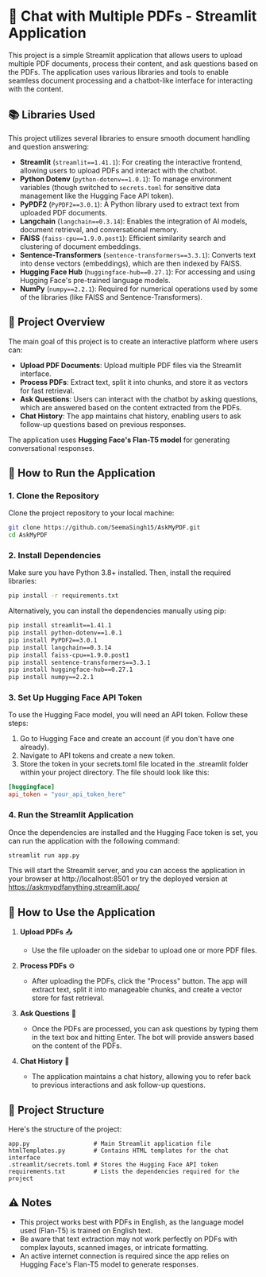 # 💬 Chat with Multiple PDFs - Streamlit Application

This project is a simple Streamlit application that allows users to upload multiple PDF documents, process their content, and ask questions based on the PDFs. The application uses various libraries and tools to enable seamless document processing and a chatbot-like interface for interacting with the content.

## 📚 Libraries Used

This project utilizes several libraries to ensure smooth document handling and question answering:

- **Streamlit** (`streamlit==1.41.1`): For creating the interactive frontend, allowing users to upload PDFs and interact with the chatbot.
- **Python Dotenv** (`python-dotenv==1.0.1`): To manage environment variables (though switched to `secrets.toml` for sensitive data management like the Hugging Face API token).
- **PyPDF2** (`PyPDF2==3.0.1`): A Python library used to extract text from uploaded PDF documents.
- **Langchain** (`langchain==0.3.14`): Enables the integration of AI models, document retrieval, and conversational memory.
- **FAISS** (`faiss-cpu==1.9.0.post1`): Efficient similarity search and clustering of document embeddings.
- **Sentence-Transformers** (`sentence-transformers==3.3.1`): Converts text into dense vectors (embeddings), which are then indexed by FAISS.
- **Hugging Face Hub** (`huggingface-hub==0.27.1`): For accessing and using Hugging Face's pre-trained language models.
- **NumPy** (`numpy==2.2.1`): Required for numerical operations used by some of the libraries (like FAISS and Sentence-Transformers).

## 🎯 Project Overview

The main goal of this project is to create an interactive platform where users can:

- **Upload PDF Documents**: Upload multiple PDF files via the Streamlit interface.
- **Process PDFs**: Extract text, split it into chunks, and store it as vectors for fast retrieval.
- **Ask Questions**: Users can interact with the chatbot by asking questions, which are answered based on the content extracted from the PDFs.
- **Chat History**: The app maintains chat history, enabling users to ask follow-up questions based on previous responses.

The application uses **Hugging Face's Flan-T5 model** for generating conversational responses.

## 🚀 How to Run the Application

### 1. Clone the Repository

Clone the project repository to your local machine:

```bash
git clone https://github.com/SeemaSingh15/AskMyPDF.git
cd AskMyPDF
```

### 2. Install Dependencies

Make sure you have Python 3.8+ installed. Then, install the required libraries:

```bash
pip install -r requirements.txt
```

Alternatively, you can install the dependencies manually using pip:

```bash
pip install streamlit==1.41.1
pip install python-dotenv==1.0.1
pip install PyPDF2==3.0.1
pip install langchain==0.3.14
pip install faiss-cpu==1.9.0.post1
pip install sentence-transformers==3.3.1
pip install huggingface-hub==0.27.1
pip install numpy==2.2.1
```

### 3. Set Up Hugging Face API Token

To use the Hugging Face model, you will need an API token. Follow these steps:

1. Go to Hugging Face and create an account (if you don't have one already).
2. Navigate to API tokens and create a new token.
3. Store the token in your secrets.toml file located in the .streamlit folder within your project directory. The file should look like this:

```toml
[huggingface]
api_token = "your_api_token_here"
```

### 4. Run the Streamlit Application

Once the dependencies are installed and the Hugging Face token is set, you can run the application with the following command:

```bash
streamlit run app.py
```

This will start the Streamlit server, and you can access the application in your browser at http://localhost:8501 or try the deployed version at https://askmypdfanything.streamlit.app/

## 📖 How to Use the Application

1. **Upload PDFs** 📤
   - Use the file uploader on the sidebar to upload one or more PDF files.

2. **Process PDFs** ⚙️
   - After uploading the PDFs, click the "Process" button. The app will extract text, split it into manageable chunks, and create a vector store for fast retrieval.

3. **Ask Questions** 💭
   - Once the PDFs are processed, you can ask questions by typing them in the text box and hitting Enter. The bot will provide answers based on the content of the PDFs.

4. **Chat History** 📝
   - The application maintains a chat history, allowing you to refer back to previous interactions and ask follow-up questions.

## 📁 Project Structure

Here's the structure of the project:

```
app.py                  # Main Streamlit application file
htmlTemplates.py        # Contains HTML templates for the chat interface
.streamlit/secrets.toml # Stores the Hugging Face API token
requirements.txt        # Lists the dependencies required for the project
```

## ⚠️ Notes

- This project works best with PDFs in English, as the language model used (Flan-T5) is trained on English text.
- Be aware that text extraction may not work perfectly on PDFs with complex layouts, scanned images, or intricate formatting.
- An active internet connection is required since the app relies on Hugging Face's Flan-T5 model to generate responses.
